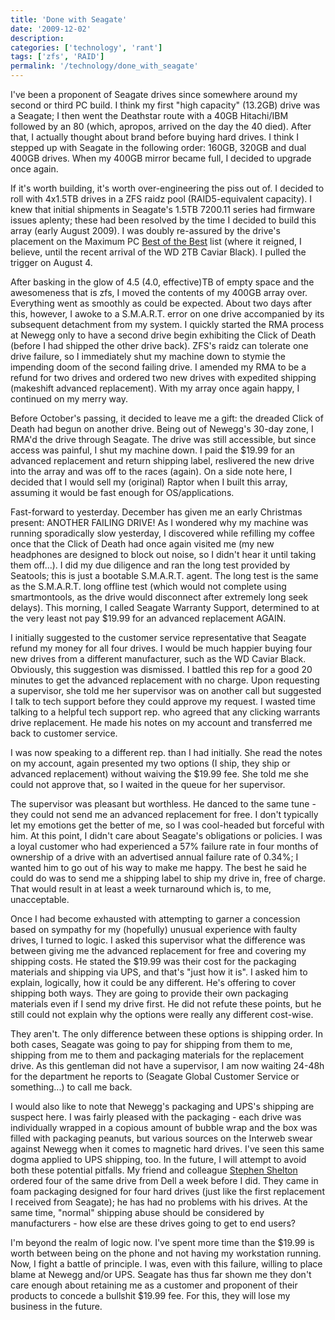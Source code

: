 ```yaml
---
title: 'Done with Seagate'
date: '2009-12-02'
description:
categories: ['technology', 'rant']
tags: ['zfs', 'RAID']
permalink: '/technology/done_with_seagate'
---
```

I've been a proponent of Seagate drives since somewhere around my second or third PC build. I think my first "high capacity" (13.2GB) drive was a Seagate; I then went the Deathstar route with a 40GB Hitachi/IBM followed by an 80 (which, apropos, arrived on the day the 40 died). After that, I actually thought about brand before buying hard drives. I think I stepped up with Seagate in the following order: 160GB, 320GB and dual 400GB drives. When my 400GB mirror became full, I decided to upgrade once again.

If it's worth building, it's worth over-engineering the piss out of. I decided to roll with 4x1.5TB drives in a ZFS raidz pool (RAID5-equivalent capacity). I knew that initial shipments in Seagate's 1.5TB 7200.11 series had firmware issues aplenty; these had been resolved by the time I decided to build this array (early August 2009). I was doubly re-assured by the drive's placement on the Maximum PC [Best of the Best][1] list (where it reigned, I believe, until the recent arrival of the WD 2TB Caviar Black). I pulled the trigger on August 4.

After basking in the glow of 4.5 (4.0, effective)TB of empty space and the awesomeness that is zfs, I moved the contents of my 400GB array over. Everything went as smoothly as could be expected. About two days after this, however, I awoke to a S.M.A.R.T. error on one drive accompanied by its subsequent detachment from my system. I quickly started the RMA process at Newegg only to have a second drive begin exhibiting the Click of Death (before I had shipped the other drive back). ZFS's raidz can tolerate one drive failure, so I immediately shut my machine down to stymie the impending doom of the second failing drive. I amended my RMA to be a refund for two drives and ordered two new drives with expedited shipping (makeshift advanced replacement). With my array once again happy, I continued on my merry way.

Before October's passing, it decided to leave me a gift: the dreaded Click of Death had begun on another drive. Being out of Newegg's 30-day zone, I RMA'd the drive through Seagate. The drive was still accessible, but since access was painful, I shut my machine down. I paid the $19.99 for an advanced replacement and return shipping label, reslivered the new drive into the array and was off to the races (again). On a side note here, I decided that I would sell my (original) Raptor when I built this array, assuming it would be fast enough for OS/applications.

Fast-forward to yesterday. December has given me an early Christmas present: ANOTHER FAILING DRIVE! As I wondered why my machine was running sporadically slow yesterday, I discovered while refilling my coffee once that the Click of Death had once again visited me (my new headphones are designed to block out noise, so I didn't hear it until taking them off...). I did my due diligence and ran the long test provided by Seatools; this is just a bootable S.M.A.R.T. agent. The long test is the same as the S.M.A.R.T. long offline test (which would not complete using smartmontools, as the drive would disconnect after extremely long seek delays). This morning, I called Seagate Warranty Support, determined to at the very least not pay $19.99 for an advanced replacement AGAIN.

I initially suggested to the customer service representative that Seagate refund my money for all four drives. I would be much happier buying four new drives from a different manufacturer, such as the WD Caviar Black. Obviously, this suggestion was dismissed. I battled this rep for a good 20 minutes to get the advanced replacement with no charge. Upon requesting a supervisor, she told me her supervisor was on another call but suggested I talk to tech support before they could approve my request. I wasted time talking to a helpful tech support rep. who agreed that any clicking warrants drive replacement. He made his notes on my account and transferred me back to customer service.

I was now speaking to a different rep. than I had initially. She read the notes on my account, again presented my two options (I ship, they ship or advanced replacement) without waiving the $19.99 fee. She told me she could not approve that, so I waited in the queue for her supervisor.

The supervisor was pleasant but worthless. He danced to the same tune - they could not send me an advanced replacement for free. I don't typically let my emotions get the better of me, so I was cool-headed but forceful with him. At this point, I didn't care about Seagate's obligations or policies. I was a loyal customer who had experienced a 57% failure rate in four months of ownership of a drive with an advertised annual failure rate of 0.34%; I wanted him to go out of his way to make me happy. The best he said he could do was to send me a shipping label to ship my drive in, free of charge. That would result in at least a week turnaround which is, to me, unacceptable.

Once I had become exhausted with attempting to garner a concession based on sympathy for my (hopefully) unusual experience with faulty drives, I turned to logic. I asked this supervisor what the difference was between giving me the advanced replacement for free and covering my shipping costs. He stated the $19.99 was their cost for the packaging materials and shipping via UPS, and that's "just how it is". I asked him to explain, logically, how it could be any different. He's offering to cover shipping both ways. They are going to provide their own packaging materials even if I send my drive first. He did not refute these points, but he still could not explain why the options were really any different cost-wise.

They aren't. The only difference between these options is shipping order. In both cases, Seagate was going to pay for shipping from them to me, shipping from me to them and packaging materials for the replacement drive. As this gentleman did not have a supervisor, I am now waiting 24-48h for the department he reports to (Seagate Global Customer Service or something...) to call me back.

I would also like to note that Newegg's packaging and UPS's shipping are suspect here. I was fairly pleased with the packaging - each drive was individually wrapped in a copious amount of bubble wrap and the box was filled with packaging peanuts, but various sources on the Interweb swear against Newegg when it comes to magnetic hard drives. I've seen this same dogma applied to UPS shipping, too. In the future, I will attempt to avoid both these potential pitfalls. My friend and colleague [Stephen Shelton][2] ordered four of the same drive from Dell a week before I did. They came in foam packaging designed for four hard drives (just like the first replacement I received from Seagate); he has had no problems with his drives. At the same time, "normal" shipping abuse should be considered by manufacturers - how else are these drives going to get to end users?

I'm beyond the realm of logic now. I've spent more time than the $19.99 is worth between being on the phone and not having my workstation running. Now, I fight a battle of principle. I was, even with this failure, willing to place blame at Newegg and/or UPS. Seagate has thus far shown me they don't care enough about retaining me as a customer and proponent of their products to concede a bullshit $19.99 fee. For this, they will lose my business in the future. </rant>

 [1]: http://www.maximumpc.com/best-of-the-best?page=1 "Maximum PC"
 [2]: http://blog.stephenashelton.com "Stephen Shelton"
